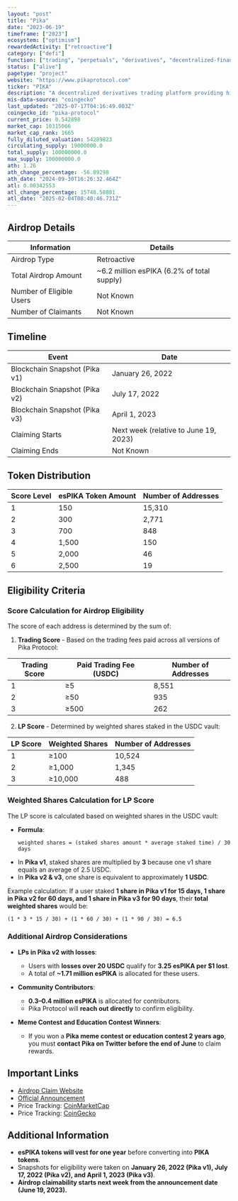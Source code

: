 ```yaml
---
layout: "post"
title: "Pika"
date: "2023-06-19"
timeframe: ["2023"]
ecosystem: ["optimism"]
rewardedActivity: ["retroactive"]
category: ["defi"]
function: ["trading", "perpetuals", "derivatives", "decentralized-finance"]
status: ["alive"]
pagetype: "project"
website: "https://www.pikaprotocol.com"
ticker: "PIKA"
description: "A decentralized derivatives trading platform providing high-leverage trading with deep liquidity and efficiency."
mis-data-source: "coingecko"
last_updated: "2025-07-17T04:16:49.003Z"
coingecko_id: "pika-protocol"
current_price: 0.542898
market_cap: 10315066
market_cap_rank: 1665
fully_diluted_valuation: 54289823
circulating_supply: 19000000.0
total_supply: 100000000.0
max_supply: 100000000.0
ath: 1.26
ath_change_percentage: -56.89298
ath_date: "2024-09-30T16:26:32.464Z"
atl: 0.00342553
atl_change_percentage: 15748.58881
atl_date: "2025-02-04T08:40:46.731Z"
---
```


## Airdrop Details

| Information              | Details                                    |
| ------------------------ | ------------------------------------------ |
| Airdrop Type             | Retroactive                                |
| Total Airdrop Amount     | ~6.2 million esPIKA (6.2% of total supply) |
| Number of Eligible Users | Not Known                                  |
| Number of Claimants      | Not Known                                  |

## Timeline

| Event                         | Date                                  |
| ----------------------------- | ------------------------------------- |
| Blockchain Snapshot (Pika v1) | January 26, 2022                      |
| Blockchain Snapshot (Pika v2) | July 17, 2022                         |
| Blockchain Snapshot (Pika v3) | April 1, 2023                         |
| Claiming Starts               | Next week (relative to June 19, 2023) |
| Claiming Ends                 | Not Known                             |

## Token Distribution

| Score Level | esPIKA Token Amount | Number of Addresses |
| ----------- | ------------------- | ------------------- |
| 1           | 150                 | 15,310              |
| 2           | 300                 | 2,771               |
| 3           | 700                 | 848                 |
| 4           | 1,500               | 150                 |
| 5           | 2,000               | 46                  |
| 6           | 2,500               | 19                  |

## Eligibility Criteria

### **Score Calculation for Airdrop Eligibility**

The score of each address is determined by the sum of:

1. **Trading Score** - Based on the trading fees paid across all versions of Pika Protocol:

| Trading Score | Paid Trading Fee (USDC) | Number of Addresses |
| ------------- | ----------------------- | ------------------- |
| 1             | ≥5                      | 8,551               |
| 2             | ≥50                     | 935                 |
| 3             | ≥500                    | 262                 |

2. **LP Score** - Determined by weighted shares staked in the USDC vault:

| LP Score | Weighted Shares | Number of Addresses |
| -------- | --------------- | ------------------- |
| 1        | ≥100            | 10,524              |
| 2        | ≥1,000          | 1,345               |
| 3        | ≥10,000         | 488                 |

### **Weighted Shares Calculation for LP Score**

The LP score is calculated based on weighted shares in the USDC vault:

- **Formula**:
  ```
  weighted shares = (staked shares amount * average staked time) / 30 days
  ```
- In **Pika v1**, staked shares are multiplied by **3** because one v1 share equals an average of 2.5 USDC.
- In **Pika v2 & v3**, one share is equivalent to approximately **1 USDC**.

Example calculation:
If a user staked **1 share in Pika v1 for 15 days, 1 share in Pika v2 for 60 days, and 1 share in Pika v3 for 90 days**, their **total weighted shares** would be:

```
(1 * 3 * 15 / 30) + (1 * 60 / 30) + (1 * 90 / 30) = 6.5
```

### **Additional Airdrop Considerations**

- **LPs in Pika v2 with losses**:

  - Users with **losses over 20 USDC** qualify for **3.25 esPIKA per $1 lost**.
  - A total of **~1.71 million esPIKA** is allocated for these users.

- **Community Contributors**:

  - **0.3–0.4 million esPIKA** is allocated for contributors.
  - Pika Protocol will **reach out directly** to confirm eligibility.

- **Meme Contest and Education Contest Winners**:
  - If you won a **Pika meme contest or education contest 2 years ago**, you must **contact Pika on Twitter before the end of June** to claim rewards.

## Important Links

- [Airdrop Claim Website](https://www.pikaprotocol.com/#/airdrop)
- [Official Announcement](https://pikaprotocol.medium.com/pika-retroactive-airdrop-a986655fa27f)
- Price Tracking: [CoinMarketCap](https://coinmarketcap.com/currencies/pika-protocol)
- Price Tracking: [CoinGecko](https://www.coingecko.com/en/coins/pika-protocol)

## Additional Information

- **esPIKA tokens will vest for one year** before converting into **PIKA tokens**.
- Snapshots for eligibility were taken on **January 26, 2022 (Pika v1), July 17, 2022 (Pika v2), and April 1, 2023 (Pika v3)**.
- **Airdrop claimability starts next week from the announcement date (June 19, 2023).**